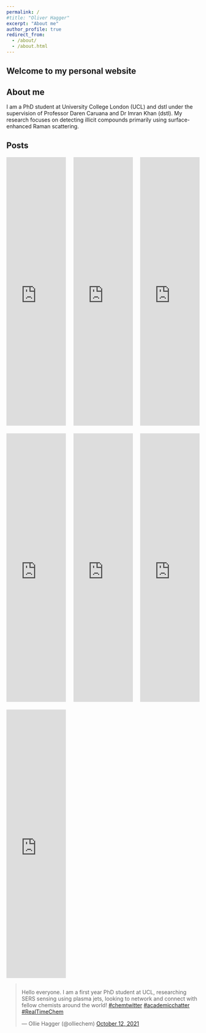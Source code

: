 ```yaml
---
permalink: /
#title: "Oliver Hagger"
excerpt: "About me"
author_profile: true
redirect_from: 
  - /about/
  - /about.html
---
```


<!-- Google tag (gtag.js) -->
<!-- <script async src="https://www.googletagmanager.com/gtag/js?id=G-WR1GZF8FM6"></script>
<script>
  window.dataLayer = window.dataLayer || [];
  function gtag(){dataLayer.push(arguments);}
  gtag('js', new Date());

  gtag('config', 'G-WR1GZF8FM6');
</script>



Welcome to my personal website
------

About me
------
I am a PhD student at University College London (UCL) and dstl under the supervision of Professor Daren Caruana and Dr Imran Khan (dstl). My research focuses on detecting illicit compounds primarily using surface-enhanced Raman scattering. 

Posts
------

<div style="display: flex; justify-content: center; align-items: center; height: 160vh;">
  <iframe style="margin: 0 auto; display: block;" src="https://www.linkedin.com/embed/feed/update/urn:li:activity:7214568629982347264" height="1300" width="500" frameborder="0" allowfullscreen="" title="Embedded post"></iframe>
</div>

<div style="display: flex; justify-content: center; align-items: center; height: 85vh;">
  <iframe style="margin: 0 auto; display: block;" src="https://www.linkedin.com/embed/feed/update/urn:li:activity:7206592314490662912" height="750" width="500" frameborder="0" allowfullscreen="" title="Embedded post"></iframe>
</div>

<div style="display: flex; justify-content: center; align-items: center; height: 85vh;">
  <iframe style="margin: 0 auto; display: block;" src="https://www.linkedin.com/embed/feed/update/urn:li:activity:7178687917219840001" height="700" width="500" frameborder="0" allowfullscreen="" title="Embedded post"></iframe>
</div>


<div style="display: flex; justify-content: center; align-items: center; height: 85vh;">
  <iframe style="margin: 0 auto; display: block;" src="https://www.linkedin.com/embed/feed/update/urn:li:share:7084460895115833346" height="700" width="500" frameborder="0" allowfullscreen="" title="Embedded post"></iframe>
</div>


<div style="display: flex; justify-content: center; align-items: center; height: 95vh;">
  <iframe style="margin: 0 auto; display: block;" src="https://www.linkedin.com/embed/feed/update/urn:li:share:7069588614602510336" height="800" width="500" frameborder="0" allowfullscreen="" title="Embedded post"></iframe>
</div>

<div style="display: flex; justify-content: center; align-items: center; height: 95vh;">
  <iframe style="margin: 0 auto; display: block;" src="https://www.linkedin.com/embed/feed/update/urn:li:share:7059209412615229440" height="800" width="500" frameborder="0" allowfullscreen="" title="Embedded post"></iframe>
</div>

<div style="display: flex; justify-content: center; align-items: center; height: 100vh;">
  <iframe style="margin: 0 auto; display: block;" src="https://www.linkedin.com/embed/feed/update/urn:li:activity:7011689248927932416" height="850" width="500" frameborder="0" allowfullscreen="" title="Embedded post"></iframe>
</div>







<div style="display: flex; justify-content: center; align-items: center;">
  <blockquote class="twitter-tweet"><p lang="en" dir="ltr">Hello everyone. I am a first year PhD student at UCL, researching SERS sensing using plasma jets, looking to network and connect with fellow chemists around the world! <a href="https://twitter.com/hashtag/chemtwitter?src=hash&amp;ref_src=twsrc%5Etfw">#chemtwitter</a> <a href="https://twitter.com/hashtag/academicchatter?src=hash&amp;ref_src=twsrc%5Etfw">#academicchatter</a> <a href="https://twitter.com/hashtag/RealTimeChem?src=hash&amp;ref_src=twsrc%5Etfw">#RealTimeChem</a></p>&mdash; Ollie Hagger (@olliechem) <a href="https://twitter.com/olliechem/status/1447940362962718723?ref_src=twsrc%5Etfw">October 12, 2021</a></blockquote>
</div>
<script async src="https://platform.twitter.com/widgets.js" charset="utf-8"></script>
-->


<!-- Google tag (gtag.js) -->
<script async src="https://www.googletagmanager.com/gtag/js?id=G-WR1GZF8FM6"></script>
<script>
  window.dataLayer = window.dataLayer || [];
  function gtag(){dataLayer.push(arguments);}
  gtag('js', new Date());

  gtag('config', 'G-WR1GZF8FM6');
</script>

Welcome to my personal website
------

About me
------
I am a PhD student at University College London (UCL) and dstl under the supervision of Professor Daren Caruana and Dr Imran Khan (dstl). My research focuses on detecting illicit compounds primarily using surface-enhanced Raman scattering. 

Posts
------

<div class="grid-container">
  <div class="grid-item">
    <iframe src="https://www.linkedin.com/embed/feed/update/urn:li:activity:7214568629982347264" height="700" width="100%" frameborder="0" allowfullscreen="" title="Embedded post"></iframe>
  </div>
  <div class="grid-item">
    <iframe src="https://www.linkedin.com/embed/feed/update/urn:li:activity:7206592314490662912" height="700" width="100%" frameborder="0" allowfullscreen="" title="Embedded post"></iframe>
  </div>
  <div class="grid-item">
    <iframe src="https://www.linkedin.com/embed/feed/update/urn:li:activity:7178687917219840001" height="700" width="100%" frameborder="0" allowfullscreen="" title="Embedded post"></iframe>
  </div>
  <div class="grid-item">
    <iframe src="https://www.linkedin.com/embed/feed/update/urn:li:share:7084460895115833346" height="700" width="100%" frameborder="0" allowfullscreen="" title="Embedded post"></iframe>
  </div>
  <div class="grid-item">
    <iframe src="https://www.linkedin.com/embed/feed/update/urn:li:share:7069588614602510336" height="700" width="100%" frameborder="0" allowfullscreen="" title="Embedded post"></iframe>
  </div>
  <div class="grid-item">
    <iframe src="https://www.linkedin.com/embed/feed/update/urn:li:share:7059209412615229440" height="700" width="100%" frameborder="0" allowfullscreen="" title="Embedded post"></iframe>
  </div>
  <div class="grid-item">
    <iframe src="https://www.linkedin.com/embed/feed/update/urn:li:activity:7011689248927932416" height="700" width="100%" frameborder="0" allowfullscreen="" title="Embedded post"></iframe>
  </div>
</div>

<div style="display: flex; justify-content: center; align-items: center;">
  <blockquote class="twitter-tweet"><p lang="en" dir="ltr">Hello everyone. I am a first year PhD student at UCL, researching SERS sensing using plasma jets, looking to network and connect with fellow chemists around the world! <a href="https://twitter.com/hashtag/chemtwitter?src=hash&amp;ref_src=twsrc%5Etfw">#chemtwitter</a> <a href="https://twitter.com/hashtag/academicchatter?src=hash&amp;ref_src=twsrc%5Etfw">#academicchatter</a> <a href="https://twitter.com/hashtag/RealTimeChem?src=hash&amp;ref_src=twsrc%5Etfw">#RealTimeChem</a></p>&mdash; Ollie Hagger (@olliechem) <a href="https://twitter.com/olliechem/status/1447940362962718723?ref_src=twsrc%5Etfw">October 12, 2021</a></blockquote>
</div>
<script async src="https://platform.twitter.com/widgets.js" charset="utf-8"></script>

<style>
.page__content {
  max-width: 1600px; /* Adjust this value as needed to fit three wider columns */
  margin: 0 auto;
  padding: 20px;
}

.grid-container {
  display: grid;
  grid-template-columns: repeat(3, 1fr);
  gap: 20px;
  justify-items: center;
  align-items: start;
}

.grid-item {
  width: 100%;
  max-width: 750px; /* Adjusted for 1.5x wider */
}

iframe {
  width: 100%;
}

</style>